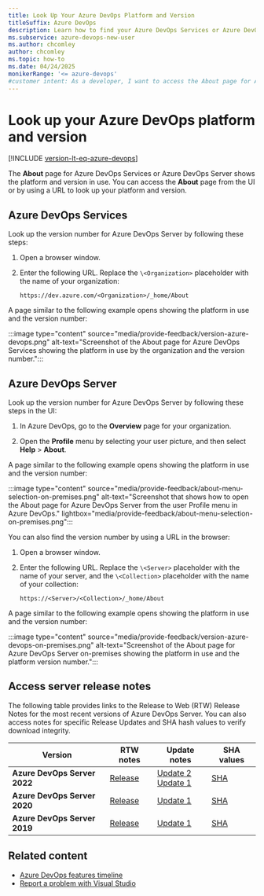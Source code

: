 ```yaml
---
title: Look Up Your Azure DevOps Platform and Version
titleSuffix: Azure DevOps
description: Learn how to find your Azure DevOps Services or Azure DevOps Server platform and version by using the About page.
ms.subservice: azure-devops-new-user
ms.author: chcomley
author: chcomley
ms.topic: how-to
ms.date: 04/24/2025
monikerRange: '<= azure-devops'
#customer intent: As a developer, I want to access the About page for Azure DevOps systems so I can look up my platform and platform version.
---
```


# Look up your Azure DevOps platform and version

[!INCLUDE [version-lt-eq-azure-devops](../includes/version-lt-eq-azure-devops.md)]

The **About** page for Azure DevOps Services or Azure DevOps Server shows the platform and version in use. You can access the **About** page from the UI or by using a URL to look up your platform and version.

## Azure DevOps Services

Look up the version number for Azure DevOps Server by following these steps:

1. Open a browser window.

1. Enter the following URL. Replace the `\<Organization>` placeholder with the name of your organization:

   `https://dev.azure.com/<Organization>/_home/About` 

A page similar to the following example opens showing the platform in use and the version number:
 
:::image type="content" source="media/provide-feedback/version-azure-devops.png" alt-text="Screenshot of the About page for Azure DevOps Services showing the platform in use by the organization and the version number.":::

## Azure DevOps Server 

Look up the version number for Azure DevOps Server by following these steps in the UI:

1. In Azure DevOps, go to the **Overview** page for your organization.

1. Open the **Profile** menu by selecting your user picture, and then select **Help** > **About**.

A page similar to the following example opens showing the platform in use and the version number:

:::image type="content" source="media/provide-feedback/about-menu-selection-on-premises.png" alt-text="Screenshot that shows how to open the About page for Azure DevOps Server from the user Profile menu in Azure DevOps." lightbox="media/provide-feedback/about-menu-selection-on-premises.png":::

You can also find the version number by using a URL in the browser:

1. Open a browser window.

1. Enter the following URL. Replace the `\<Server>` placeholder with the name of your server, and the `\<Collection>` placeholder with the name of your collection:

   `https://<Server>/<Collection>/_home/About` 

A page similar to the following example opens showing the platform in use and the version number:

:::image type="content" source="media/provide-feedback/version-azure-devops-on-premises.png" alt-text="Screenshot of the About page for Azure DevOps Server on-premises showing the platform in use and the platform version number.":::

## Access server release notes

The following table provides links to the Release to Web (RTW) Release Notes for the most recent versions of Azure DevOps Server. You can also access notes for specific Release Updates and SHA hash values to verify download integrity.

|Version            |RTW notes |Update notes |SHA values |
|-------------------|----------|-------------|-----------|
| **Azure DevOps Server 2022** | [Release](/azure/devops/server/release-notes/azuredevops2022?view=azure-devops&preserve-view=true) | [Update 2](/azure/devops/server/release-notes/azuredevops2022u2?view=azure-devops&tabs=yaml&preserve-view=true) <br> [Update 1](/azure/devops/server/release-notes/azuredevops2022u1?view=azure-devops&tabs=yaml&preserve-view=true) | [SHA](/azure/devops/server/release-notes/azuredevops2022-sha?view=azure-devops&preserve-view=true) |
| **Azure DevOps Server 2020** | [Release](/azure/devops/server/release-notes/azuredevops2020?view=azure-devops&preserve-view=true) | [Update 1](/azure/devops/server/release-notes/azuredevops2020u1?view=azure-devops&preserve-view=true) | [SHA](/azure/devops/server/release-notes/azuredevops2020-sha?view=azure-devops&preserve-view=true) |
| **Azure DevOps Server 2019** | [Release](/azure/devops/server/release-notes/azuredevops2019?view=azure-devops&preserve-view=true) | [Update 1](/azure/devops/server/release-notes/azuredevops2019u1?view=azure-devops&preserve-view=true) | [SHA](/azure/devops/server/release-notes/azuredevops2019-sha?view=azure-devops&preserve-view=true) |

<!--- 
Removed 3/6/2024
|**On-premises release**|**Version**|**About help page version**| **Build number** | 
|-------------------|-------|-----------------------| -----------------------|  
|Azure DevOps Server 2022|RC1|(AzureDevOpsServer_20220720.1)|19.205.34309.3 |  
|Azure DevOps Server 2020|Update 1.1|Version Azure DevOps Server 2020 Update 1.2| 18.181.31230.2|   
|Azure DevOps Server 2020|RTW|Version Dev 18.M170.9| 18.170.30830.2  |
|Azure DevOps Server 2019|Update 1|Version Dev17.M153.6| 17.153.29522.3 |  

> [!div class="mx-tdCol2BreakAll"]  
> 
> |On-premises release | Update | Version number |  
> |-------------|--------|----------------|
> |**Azure DevOps Server 2022** | RC1| 19.205.32720.1 |
> |**Azure DevOps Server 2020** | 2020.1.1 | 18.181.31230.2 |
> |  | 2020.1 | 18.181.31230.2 |
> |  | 2020.0.1 Patch 3  | 18.170.31228.1 |
> |  | 2020.0.1 Patch 2  | 18.170.31123.3  |
> |  | RTW  | 18.170.30830.2  |
> |  | RC2  | 18.170.30331.4  |
> |  | RC1  | 18.170.30308.2  |
> |**Azure DevOps Server 2019** | 2019.1  | 17.153.29522.3 |
> |  | RTW  | 17.143.28511.3  |
> |**Azure DevOps Server 2018** |2018.3 |16.131.28106.2 |
> |  |2018.2 |16.131.27701.1 |
> |  |2018.1 |16.122.27409.2 |
> |  | RTW | 16.122.27102.1 |
> |  | RC2 | 16.122.26918.3 |
> |  | RC1 | 16.121.26818.0 |
> |**Azure DevOps Server 2017**  | Update 3 | 15.117.27024.0 |
> |  | Update 3 RC | 15.117.26912.0 |
> |  | Update 2 | 15.117.26714.0 |
> |  | Update 1 | 15.112.26307.0 |
> |  | RTW | 15.105.25910.0 |
> |  | RC1 | 15.103.25603.0 | 
> |**Azure DevOps Server 2015**   | Update 3 | 14.102.25423.0 | 
> |  | Update 2.1 | 14.95.25229.0  | 
> |   | Update 2  | 14.95.25122.0  | 
> |   | Update 2 RC 2  | 14.95.25029.0  | 
> |   | Update 2 RC 1  | 14.95.25005.0  | 
> |   | Update 1  | 14.0.24712.0  | 
> |   | Update 1 RC 2  | 14.0.24626.0  | 
> |   | Update 1 RC 1  | 14.0.24606.0  | 
> |   | RTM  | 14.0.23128.0  | 
> |   | RC2  | 14.0.23102.0  | 
> |   | RC  | 14.0.22824.0  | 
> |   | CTP  | 14.0.22604.0  | 
> | **Azure DevOps Server 2013**  | Update 5  | 12.0.40629.0 | 
> |   | Update 4  | 12.0.31101.0 |  
> |   | Update 4 RC  | 12.0.31010.0 |   
> |   | Update 3  | 12.0.30723.0 | 
> |   | Update 3 RC | 12.0.30626.0 | 
> |   | Update 2  | 12.0.30324.0 | 
> |   | RTM  | 12.0.21005.1 | 
> |   | RC  | 12.0.20827.3 | 
> | **Azure DevOps Server 2012**  | Update 4  | 11.0.61030.0| 
> |   | Update 3  | 11.0.60610.1 | 
> |   | Update 2 | 11.0.60315.1 | 
> |   | CU 1  | 11.0.60123.100 | 
> |   | Update 1  | 11.0.51106.1| 
> |   | RTM   | 11.0.50727.1 | 
> | **Azure DevOps Server 2010** |  CU 2  | 10.0.40219.371 | 
> |   | SP1  | 10.0.40219.1| 
> |   | RTM   | 10.0.30319.1| 
> | **Azure DevOps Server 2008**|  SP1  | 9.0.30729.1 | 
> |           | RTM   | 9.0.21022.8| 
> | **Azure DevOps Server 2005** | SP1    | 8.0.50727.762| 
> |          |  RTM  | 8.0.50727.147| 

-->

## Related content

* [Azure DevOps features timeline](/azure/devops/release-notes/features-timeline)
* [Report a problem with Visual Studio](/visualstudio/ide/how-to-report-a-problem-with-visual-studio-2017)

